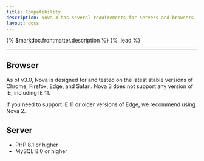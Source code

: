 ```yaml
---
title: Compatibility
description: Nova 3 has several requirements for servers and browsers.
layout: docs
---
```


{% $markdoc.frontmatter.description %} {% .lead %}

---

## Browser

As of v3.0, Nova is designed for and tested on the latest stable versions of Chrome, Firefox, Edge, and Safari. Nova 3 does not support any version of IE, including IE 11.

If you need to support IE 11 or older versions of Edge, we recommend using Nova 2.

## Server

- PHP 8.1 or higher
- MySQL 8.0 or higher
